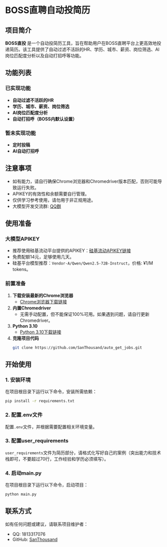 # BOSS直聘自动投简历

## 项目简介

**BOSS直投** 是一个自动投简历工具，旨在帮助用户在BOSS直聘平台上更高效地投递简历。该工具提供了自动过滤不活跃的HR、学历、城市、薪资、岗位筛选、AI岗位匹配度分析以及自动打招呼等功能。
## 功能列表

### 已实现功能
- **自动过滤不活跃的HR**
- **学历、城市、薪资、岗位筛选**
- **AI岗位匹配度分析**
- **自动打招呼（BOSS内默认设置）**

### 暂未实现功能
- **定时投稿**
- **AI自动打招呼**

## 注意事项
- 如有能力，请自行确保Chrome浏览器和Chromedriver版本匹配，否则可能导致运行失败。
- APIKEY的有效性和余额需要自行管理。
- 仅供学习参考使用，请勿用于非正规用途。
- 大模型开发交流群: [QQ群](https://qm.qq.com/q/oTCtCdWX8A)

## 使用准备

### 大模型APIKEY
- 推荐使用硅基流动平台提供的APIKEY：[硅基流动APIKEY链接](https://cloud.siliconflow.cn/i/u7QBt2Hh)
- 免费配额14元，足够使用几天。
- 硅基平台模型推荐：`Vendor-A/Qwen/Qwen2.5-72B-Instruct`，价格: ¥1/M tokens。

### 前置准备
1. **下载安装最新的Chrome浏览器**
   - [Chrome浏览器下载链接](https://www.google.cn/chrome/)
2. **内置Chromedriver**
   - 无需手动配置，但不能保证100%可用。如果遇到问题，请自行更新Chromedriver。
3. **Python 3.10**
   - [Python 3.10下载链接](https://www.python.org/downloads/)
4. **克隆项目代码**
   ```bash
   git clone https://github.com/SanThousand/auto_get_jobs.git
   ```

## 开始使用

### 1. 安装环境
在项目根目录下运行以下命令，安装所需依赖：
```bash
pip install -r requirements.txt
```

### 2. 配置.env文件
配置`.env`文件，并根据需要配置相关环境变量。

### 3. 配置user_requirements
`user_requirements`文件为简历部分，请格式化写好自己的案例（突出能力和技术栈即可，不要超过70行，工作经验和学历必须填写）。

### 4. 启动main.py
在项目根目录下运行以下命令，启动项目：
```bash
python main.py
```

## 联系方式
如有任何问题或建议，请联系项目维护者：
- QQ: 1813317076
- GitHub: [SanThousand](https://github.com/SanThousand)

